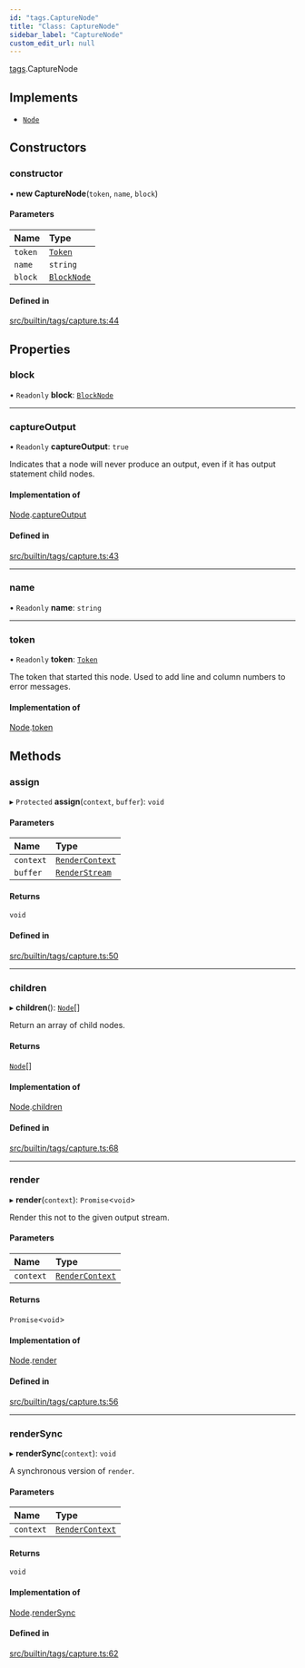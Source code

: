 ```yaml
---
id: "tags.CaptureNode"
title: "Class: CaptureNode"
sidebar_label: "CaptureNode"
custom_edit_url: null
---
```


[tags](../namespaces/tags.md).CaptureNode

## Implements

- [`Node`](../interfaces/Node.md)

## Constructors

### constructor

• **new CaptureNode**(`token`, `name`, `block`)

#### Parameters

| Name | Type |
| :------ | :------ |
| `token` | [`Token`](tokens.Token.md) |
| `name` | `string` |
| `block` | [`BlockNode`](BlockNode.md) |

#### Defined in

[src/builtin/tags/capture.ts:44](https://github.com/jg-rp/liquidscript/blob/6bed77c/src/builtin/tags/capture.ts#L44)

## Properties

### block

• `Readonly` **block**: [`BlockNode`](BlockNode.md)

___

### captureOutput

• `Readonly` **captureOutput**: ``true``

Indicates that a node will never produce an output, even if it
has output statement child nodes.

#### Implementation of

[Node](../interfaces/Node.md).[captureOutput](../interfaces/Node.md#captureoutput)

#### Defined in

[src/builtin/tags/capture.ts:43](https://github.com/jg-rp/liquidscript/blob/6bed77c/src/builtin/tags/capture.ts#L43)

___

### name

• `Readonly` **name**: `string`

___

### token

• `Readonly` **token**: [`Token`](tokens.Token.md)

The token that started this node. Used to add line and column numbers
to error messages.

#### Implementation of

[Node](../interfaces/Node.md).[token](../interfaces/Node.md#token)

## Methods

### assign

▸ `Protected` **assign**(`context`, `buffer`): `void`

#### Parameters

| Name | Type |
| :------ | :------ |
| `context` | [`RenderContext`](RenderContext.md) |
| `buffer` | [`RenderStream`](../interfaces/RenderStream.md) |

#### Returns

`void`

#### Defined in

[src/builtin/tags/capture.ts:50](https://github.com/jg-rp/liquidscript/blob/6bed77c/src/builtin/tags/capture.ts#L50)

___

### children

▸ **children**(): [`Node`](../interfaces/Node.md)[]

Return an array of child nodes.

#### Returns

[`Node`](../interfaces/Node.md)[]

#### Implementation of

[Node](../interfaces/Node.md).[children](../interfaces/Node.md#children)

#### Defined in

[src/builtin/tags/capture.ts:68](https://github.com/jg-rp/liquidscript/blob/6bed77c/src/builtin/tags/capture.ts#L68)

___

### render

▸ **render**(`context`): `Promise`<`void`\>

Render this not to the given output stream.

#### Parameters

| Name | Type |
| :------ | :------ |
| `context` | [`RenderContext`](RenderContext.md) |

#### Returns

`Promise`<`void`\>

#### Implementation of

[Node](../interfaces/Node.md).[render](../interfaces/Node.md#render)

#### Defined in

[src/builtin/tags/capture.ts:56](https://github.com/jg-rp/liquidscript/blob/6bed77c/src/builtin/tags/capture.ts#L56)

___

### renderSync

▸ **renderSync**(`context`): `void`

A synchronous version of `render`.

#### Parameters

| Name | Type |
| :------ | :------ |
| `context` | [`RenderContext`](RenderContext.md) |

#### Returns

`void`

#### Implementation of

[Node](../interfaces/Node.md).[renderSync](../interfaces/Node.md#rendersync)

#### Defined in

[src/builtin/tags/capture.ts:62](https://github.com/jg-rp/liquidscript/blob/6bed77c/src/builtin/tags/capture.ts#L62)
